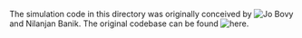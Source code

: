 The simulation code in this directory was originally conceived by ![Jo Bovy](https://github.com/jobovy) and Nilanjan Banik. The original codebase can be found ![here](https://github.com/nbanik/Baryonic-effects-on-Pal5).
